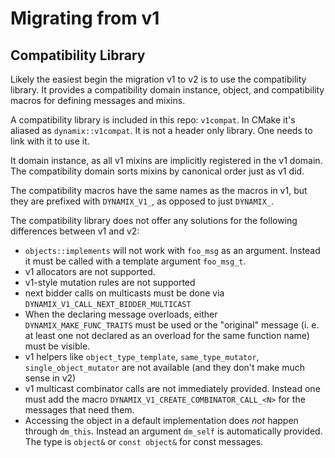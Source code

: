 # Migrating from v1

## Compatibility Library

Likely the easiest begin the migration v1 to v2 is to use the compatibility library. It provides a compatibility domain instance, object, and compatibility macros for defining messages and mixins. 

A compatibility library is included in this repo: `v1compat`. In CMake it's aliased as `dynamix::v1compat`. It is not a header only library. One needs to link with it to use it. 

It domain instance, as all v1 mixins are implicitly registered in the v1 domain. The compatibility domain sorts mixins by canonical order just as v1 did.

The compatibility macros have the same names as the macros in v1, but they are prefixed with `DYNAMIX_V1_`, as opposed to just `DYNAMIX_`.

The compatibility library does not offer any solutions for the following differences between v1 and v2:

* `objects::implements` will not work with `foo_msg` as an argument. Instead it must be called with a template argument `foo_msg_t`.
* v1 allocators are not supported.
* v1-style mutation rules are not supported
* next bidder calls on multicasts must be done via `DYNAMIX_V1_CALL_NEXT_BIDDER_MULTICAST`
* When the declaring message overloads, either `DYNAMIX_MAKE_FUNC_TRAITS` must be used or the "original" message (i. e. at least one not declared as an overload for the same function name) must be visible.
* v1 helpers like `object_type_template`, `same_type_mutator`, `single_object_mutator` are not available (and they don't make much sense in v2)
* v1 multicast combinator calls are not immediately provided. Instead one must add the macro `DYNAMIX_V1_CREATE_COMBINATOR_CALL_<N>` for the messages that need them.
* Accessing the object in a default implementation does *not* happen through `dm_this`. Instead an argument `dm_self` is automatically provided. The type is `object&` or `const object&` for const messages.
